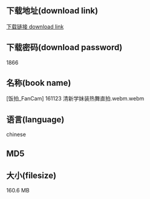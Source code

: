 ## 下载地址(download link)
[下载链接 download link](https://tutu365.netlify.app/?s=%5B%E9%A5%AD%E6%8B%8D_FanCam%5D+161123+%E6%B8%85%E6%96%B0%E5%AD%A6%E5%A6%B9%E8%A3%85%E7%83%AD%E8%88%9E%E7%9B%B4%E6%8B%8D.webm)

## 下载密码(download password)
1866

## 名称(book name)
[饭拍_FanCam] 161123 清新学妹装热舞直拍.webm.webm

## 语言(language)
chinese

## MD5


## 大小(filesize)
160.6 MB

